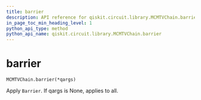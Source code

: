 ```yaml
---
title: barrier
description: API reference for qiskit.circuit.library.MCMTVChain.barrier
in_page_toc_min_heading_level: 1
python_api_type: method
python_api_name: qiskit.circuit.library.MCMTVChain.barrier
---
```


# barrier

<span id="qiskit.circuit.library.MCMTVChain.barrier" />

`MCMTVChain.barrier(*qargs)`

Apply `Barrier`. If qargs is None, applies to all.

